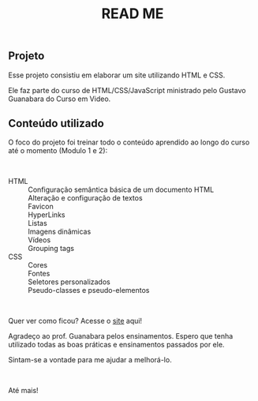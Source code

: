 <!DOCTYPE html>
<head>
  <meta charset = "UTF-8">
  <meta name="viewport" content="width=device-width, initial-scale=1.0">
</head>
<body>
  <header>
    <h1>READ ME</h1>
  </header>
  <main>
    <section>
      <article>
        <h2>Projeto</h2>
        <p>Esse projeto consistiu em elaborar um site utilizando HTML e CSS.</p>
        <p>Ele faz parte do curso de HTML/CSS/JavaScript ministrado pelo Gustavo Guanabara do Curso em Video.</p>
        <h2>Conteúdo utilizado</h2>
        <p>O foco do projeto foi treinar todo o conteúdo aprendido ao longo do curso até o momento (Modulo 1 e 2): </p>
        <br>
        <dl>
          <dt>HTML</dt>
              <dd>Configuração semântica básica de um documento HTML</dd>
              <dd>Alteração e configuração de textos</dd>
              <dd>Favicon</dd>
              <dd>HyperLinks</dd>
              <dd>Listas</dd>
              <dd>Imagens dinâmicas</dd>
              <dd>Vídeos</dd>
              <dd>Grouping tags</dd>
          <dt>CSS</dt>
              <dd>Cores</dd>
              <dd>Fontes</dd>
              <dd>Seletores personalizados</dd>
              <dd>Pseudo-classes e pseudo-elementos</dd>
        </dl>
        <br>
        <p>Quer ver como ficou? Acesse o <a href="danielborgesx.github.io/projeto-android/android.html">site</a> aqui!</p>
        <p>Agradeço ao prof. Guanabara pelos ensinamentos. Espero que tenha utilizado todas as boas práticas e ensinamentos passados por ele.</p>
        <p>Sintam-se a vontade para me ajudar a melhorá-lo.</p>
        <br>
        <p>Até mais!</p>
        </article>
    </section>
    
    
  </main>
</body>
